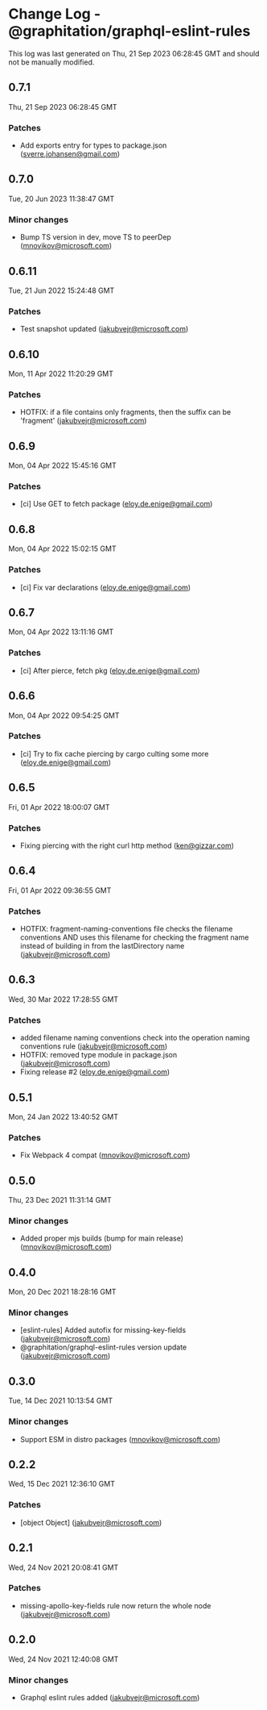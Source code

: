 # Change Log - @graphitation/graphql-eslint-rules

This log was last generated on Thu, 21 Sep 2023 06:28:45 GMT and should not be manually modified.

<!-- Start content -->

## 0.7.1

Thu, 21 Sep 2023 06:28:45 GMT

### Patches

- Add exports entry for types to package.json (sverre.johansen@gmail.com)

## 0.7.0

Tue, 20 Jun 2023 11:38:47 GMT

### Minor changes

- Bump TS version in dev, move TS to peerDep (mnovikov@microsoft.com)

## 0.6.11

Tue, 21 Jun 2022 15:24:48 GMT

### Patches

- Test snapshot updated (jakubvejr@microsoft.com)

## 0.6.10

Mon, 11 Apr 2022 11:20:29 GMT

### Patches

- HOTFIX: if a file contains only fragments, then the suffix can be 'fragment' (jakubvejr@microsoft.com)

## 0.6.9

Mon, 04 Apr 2022 15:45:16 GMT

### Patches

- [ci] Use GET to fetch package (eloy.de.enige@gmail.com)

## 0.6.8

Mon, 04 Apr 2022 15:02:15 GMT

### Patches

- [ci] Fix var declarations (eloy.de.enige@gmail.com)

## 0.6.7

Mon, 04 Apr 2022 13:11:16 GMT

### Patches

- [ci] After pierce, fetch pkg (eloy.de.enige@gmail.com)

## 0.6.6

Mon, 04 Apr 2022 09:54:25 GMT

### Patches

- [ci] Try to fix cache piercing by cargo culting some more (eloy.de.enige@gmail.com)

## 0.6.5

Fri, 01 Apr 2022 18:00:07 GMT

### Patches

- Fixing piercing with the right curl http method (ken@gizzar.com)

## 0.6.4

Fri, 01 Apr 2022 09:36:55 GMT

### Patches

- HOTFIX: fragment-naming-conventions file checks the filename conventions AND uses this filename for checking the fragment name instead of building in from the lastDirectory name (jakubvejr@microsoft.com)

## 0.6.3

Wed, 30 Mar 2022 17:28:55 GMT

### Patches

- added filename naming conventions check into the operation naming conventions rule (jakubvejr@microsoft.com)
- HOTFIX: removed type module in package.json (jakubvejr@microsoft.com)
- Fixing release #2 (eloy.de.enige@gmail.com)

## 0.5.1

Mon, 24 Jan 2022 13:40:52 GMT

### Patches

- Fix Webpack 4 compat (mnovikov@microsoft.com)

## 0.5.0

Thu, 23 Dec 2021 11:31:14 GMT

### Minor changes

- Added proper mjs builds (bump for main release) (mnovikov@microsoft.com)

## 0.4.0

Mon, 20 Dec 2021 18:28:16 GMT

### Minor changes

- [eslint-rules] Added autofix for missing-key-fields (jakubvejr@microsoft.com)
- @graphitation/graphql-eslint-rules version update (jakubvejr@microsoft.com)

## 0.3.0

Tue, 14 Dec 2021 10:13:54 GMT

### Minor changes

- Support ESM in distro packages (mnovikov@microsoft.com)

## 0.2.2

Wed, 15 Dec 2021 12:36:10 GMT

### Patches

- [object Object] (jakubvejr@microsoft.com)

## 0.2.1

Wed, 24 Nov 2021 20:08:41 GMT

### Patches

- missing-apollo-key-fields rule now return the whole node (jakubvejr@microsoft.com)

## 0.2.0

Wed, 24 Nov 2021 12:40:08 GMT

### Minor changes

- Graphql eslint rules added (jakubvejr@microsoft.com)
